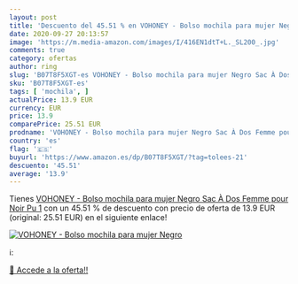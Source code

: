 ```yaml
---
layout: post
title: 'Descuento del 45.51 % en VOHONEY - Bolso mochila para mujer Negro'
date: 2020-09-27 20:13:57
image: 'https://m.media-amazon.com/images/I/416EN1dtT+L._SL200_.jpg'
comments: true
category: ofertas
author: ring
slug: 'B07T8F5XGT-es VOHONEY - Bolso mochila para mujer Negro Sac À Dos Femme...'
sku: 'B07T8F5XGT-es'
tags: [ 'mochila', ]
actualPrice: 13.9 EUR
currency: EUR
price: 13.9
comparePrice: 25.51 EUR
prodname: 'VOHONEY - Bolso mochila para mujer Negro Sac À Dos Femme pour Noir Pu 1'
country: 'es'
flag: '🇪🇸'
buyurl: 'https://www.amazon.es/dp/B07T8F5XGT/?tag=tolees-21'
descuento: '45.51'
average: '13.9'
---
```


Tienes [VOHONEY - Bolso mochila para mujer Negro Sac À Dos Femme pour Noir Pu 1](https://www.amazon.es/dp/B07T8F5XGT/?tag=tolees-21) con un 45.51 % de descuento con precio de oferta de 13.9 EUR (original: 25.51 EUR) en el siguiente enlace!

[![VOHONEY - Bolso mochila para mujer Negro](https://m.media-amazon.com/images/I/416EN1dtT+L._SL200_.jpg)](https://www.amazon.es/dp/B07T8F5XGT/?tag=tolees-21)

ℹ️:


[🛒 Accede a la oferta!!](https://www.amazon.es/dp/B07T8F5XGT/?tag=tolees-21)
